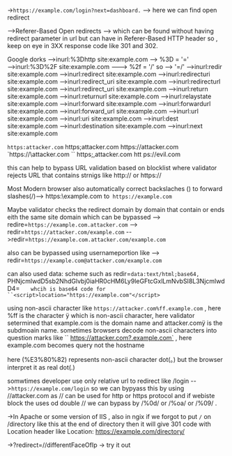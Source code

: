 ->`https://example.com/login?next=dashboard.` --> here we can find open redirect 

-->Referer-Based Open redirects --> which can be found without having redirect parameter in url but can have in Referer-Based HTTP header so , keep on eye in 3XX response code like 301 and 302.


Google dorks 
-->inurl:%3Dhttp site:example.com   --> %3D = '='  
-->inurl:%3D%2F site:example.com    ---> %2f = '/' so --> '=/'
-->inurl:redir site:example.com
-->inurl:redirect site:example.com
-->inurl:redirecturi site:example.com
-->inurl:redirect_uri site:example.com
-->inurl:redirecturl site:example.com
-->inurl:redirect_uri site:example.com
-->inurl:return site:example.com
-->inurl:returnurl site:example.com
-->inurl:relaystate site:example.com
-->inurl:forward site:example.com
-->inurl:forwardurl site:example.com
-->inurl:forward_url site:example.com
-->inurl:url site:example.com
-->inurl:uri site:example.com
-->inurl:dest site:example.com
-->inurl:destination site:example.com
-->inurl:next site:example.com



`https:attacker.com`
https;attacker.com
https:\/\/attacker.com
`https:/\/\attacker.com ``
https;,attacker.com
htt ps://evil.com

this can help to bypass URL validation based on blocklist where validator rejects URL that contains strnigs like http:// or https://

Most Modern browser also automatically correct backslaches (\) to forward slashes(/)--> https:\\example.com to` https://example.com`



Maybe validator checks the redirect domain by domain that contain or ends eith the same site domain which can be bypassed --> redire=`https://example.com.attacker.com`
                                --> redir=`https://attacker.com/example.com`
                                -->redir=`https://example.com.attacker.com/example.com`
                                
                                
                                
also can be bypassed using usernameportion like --> redir=`https://example.com@attacker.com/example.com`

can also used data: scheme such as redir=`data:text/html;base64,
`PHNjcmlwdD5sb2NhdGlvbj0iaHR0cHM6Ly9leGFtcGxlLmNvbSI8L3NjcmlwdD4= `   whcih is base64 code for ``<script>location="https://example.com"</script>`



using non-ascii character like `https://attacker.com%ff.example.com` , here %ff is the character ÿ which is non-ascii character, here validator setermined that example.com is the domain name and attacker.comÿ is the subdmoain name. sometimes browsers decode non-ascii characters into question marks like `` https://attacker.com?.example.com` , here example.com becomes query not the hostname 




here (%E3%80%82) represents non-ascii character dot(。) but the browser interpret it as real dot(.) 



somwtimes developer use only relative url to redirect like /login -->`https://example.com/login` so we can bypyass this by using //attacker.com as // can be used for http or https protocol and if webiste block the uses od double // we can bypass by /%0d/ or /%oa/ or /%09/ .



->In Apache or some version of IIS  , also in ngix if we forgot to put  `/` on /directory  like this at the end of directory then it will give 301 code with Location header like Location: https://example.com/directory/

->?redirect=//differentFaceOfIp -> try it out